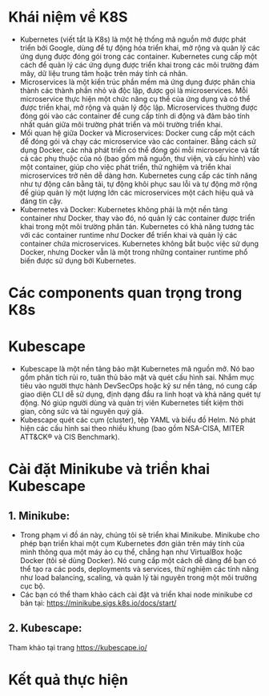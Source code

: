 # Khái niệm về K8S
- Kubernetes (viết tắt là K8s) là một hệ thống mã nguồn mở được phát triển bởi Google, dùng để tự động hóa triển khai, mở rộng và quản lý các ứng dụng được đóng gói trong các container. Kubernetes cung cấp một cách để quản lý các ứng dụng được triển khai trong các môi trường đám mây, dữ liệu trung tâm hoặc trên máy tính cá nhân.
- Microservices là một kiến trúc phần mềm mà ứng dụng được phân chia thành các thành phần nhỏ và độc lập, được gọi là microservices. Mỗi microservice thực hiện một chức năng cụ thể của ứng dụng và có thể được triển khai, mở rộng và quản lý độc lập. Microservices thường được đóng gói vào các container để cung cấp tính di động và đảm bảo tính nhất quán giữa môi trường phát triển và môi trường triển khai.
- Mối quan hệ giữa Docker và Microservices: Docker cung cấp một cách để đóng gói và chạy các microservice vào các container. Bằng cách sử dụng Docker, các nhà phát triển có thể đóng gói mỗi microservice và tất cả các phụ thuộc của nó (bao gồm mã nguồn, thư viện, và cấu hình) vào một container, giúp cho việc phát triển, thử nghiệm và triển khai microservices trở nên dễ dàng hơn. Kubernetes cung cấp các tính năng như tự động cân bằng tải, tự động khôi phục sau lỗi và tự động mở rộng để giúp quản lý một lượng lớn các microservices một cách hiệu quả và đáng tin cậy.
- Kubernetes và Docker: Kubernetes không phải là một nền tảng container như Docker, thay vào đó, nó quản lý các container được triển khai trong một môi trường phân tán. Kubernetes có khả năng tương tác với các container runtime như Docker để triển khai và quản lý các container chứa microservices. Kubernetes không bắt buộc việc sử dụng Docker, nhưng Docker vẫn là một trong những container runtime phổ biến được sử dụng bởi Kubernetes.
# Các components quan trọng trong K8s
# Kubescape
- Kubescape là một nền tảng bảo mật Kubernetes mã nguồn mở. Nó bao gồm phân tích rủi ro, tuân thủ bảo mật và quét cấu hình sai. Nhắm mục tiêu vào người thực hành DevSecOps hoặc kỹ sư nền tảng, nó cung cấp giao diện CLI dễ sử dụng, định dạng đầu ra linh hoạt và khả năng quét tự động. Nó giúp người dùng và quản trị viên Kubernetes tiết kiệm thời gian, công sức và tài nguyên quý giá.
- Kubescape quét các cụm (cluster), tệp YAML và biểu đồ Helm. Nó phát hiện các cấu hình sai theo nhiều khung (bao gồm NSA-CISA, MITER ATT&CK® và CIS Benchmark).
# Cài đặt Minikube và triển khai Kubescape
## 1. Minikube: 
- Trong phạm vi đồ án này, chúng tôi sẽ triển khai Minikube. Minikube cho phép bạn triển khai một cụm Kubernetes đơn giản trên máy tính của mình thông qua một máy ảo cụ thể, chẳng hạn như VirtualBox hoặc Docker (tôi sẽ dùng Docker). Nó cung cấp một cách dễ dàng để bạn có thể tạo ra các pods, deployments và services, thử nghiệm các tính năng như load balancing, scaling, và quản lý tài nguyên trong một môi trường cục bộ.
- Các bạn có thể tham khảo cách cài đặt và triển khai node minikube cơ bản tại: https://minikube.sigs.k8s.io/docs/start/ 
## 2. Kubescape: 
Tham khảo tại trang https://kubescape.io/ 
# Kết quả thực hiện

